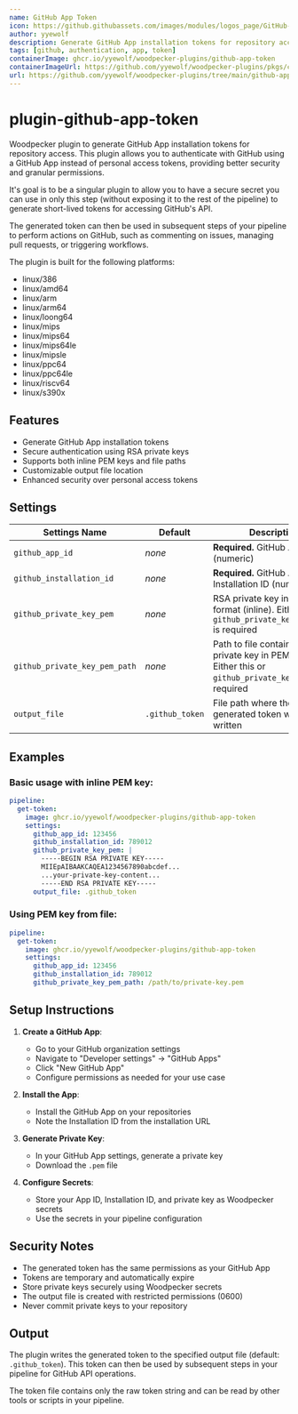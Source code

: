 ```yaml
---
name: GitHub App Token
icon: https://github.githubassets.com/images/modules/logos_page/GitHub-Mark.png
author: yyewolf
description: Generate GitHub App installation tokens for repository access
tags: [github, authentication, app, token]
containerImage: ghcr.io/yyewolf/woodpecker-plugins/github-app-token
containerImageUrl: https://github.com/yyewolf/woodpecker-plugins/pkgs/container/woodpecker-plugins%2Fgithub-app-token
url: https://github.com/yyewolf/woodpecker-plugins/tree/main/github-app-token
---
```


# plugin-github-app-token

Woodpecker plugin to generate GitHub App installation tokens for repository access. This plugin allows you to authenticate with GitHub using a GitHub App instead of personal access tokens, providing better security and granular permissions.

It's goal is to be a singular plugin to allow you to have a secure secret you can use in only this step (without exposing it to the rest of the pipeline) to generate short-lived tokens for accessing GitHub's API.

The generated token can then be used in subsequent steps of your pipeline to perform actions on GitHub, such as commenting on issues, managing pull requests, or triggering workflows.

The plugin is built for the following platforms:
- linux/386
- linux/amd64
- linux/arm
- linux/arm64
- linux/loong64
- linux/mips
- linux/mips64
- linux/mips64le
- linux/mipsle
- linux/ppc64
- linux/ppc64le
- linux/riscv64
- linux/s390x

## Features

- Generate GitHub App installation tokens
- Secure authentication using RSA private keys
- Supports both inline PEM keys and file paths
- Customizable output file location
- Enhanced security over personal access tokens

## Settings

| Settings Name                    | Default         | Description                                                                                          |
| -------------------------------- | --------------- | ---------------------------------------------------------------------------------------------------- |
| `github_app_id`                  | _none_          | **Required.** GitHub App ID (numeric)                                                               |
| `github_installation_id`         | _none_          | **Required.** GitHub App Installation ID (numeric)                                                  |
| `github_private_key_pem`         | _none_          | RSA private key in PEM format (inline). Either this or `github_private_key_pem_path` is required   |
| `github_private_key_pem_path`    | _none_          | Path to file containing RSA private key in PEM format. Either this or `github_private_key_pem` is required |
| `output_file`                    | `.github_token` | File path where the generated token will be written                                                 |

## Examples

### Basic usage with inline PEM key:

```yaml
pipeline:
  get-token:
    image: ghcr.io/yyewolf/woodpecker-plugins/github-app-token
    settings:
      github_app_id: 123456
      github_installation_id: 789012
      github_private_key_pem: |
        -----BEGIN RSA PRIVATE KEY-----
        MIIEpAIBAAKCAQEA1234567890abcdef...
        ...your-private-key-content...
        -----END RSA PRIVATE KEY-----
      output_file: .github_token
```

### Using PEM key from file:

```yaml
pipeline:
  get-token:
    image: ghcr.io/yyewolf/woodpecker-plugins/github-app-token
    settings:
      github_app_id: 123456
      github_installation_id: 789012
      github_private_key_pem_path: /path/to/private-key.pem
```

## Setup Instructions

1. **Create a GitHub App**:
   - Go to your GitHub organization settings
   - Navigate to "Developer settings" → "GitHub Apps"
   - Click "New GitHub App"
   - Configure permissions as needed for your use case

2. **Install the App**:
   - Install the GitHub App on your repositories
   - Note the Installation ID from the installation URL

3. **Generate Private Key**:
   - In your GitHub App settings, generate a private key
   - Download the `.pem` file

4. **Configure Secrets**:
   - Store your App ID, Installation ID, and private key as Woodpecker secrets
   - Use the secrets in your pipeline configuration

## Security Notes

- The generated token has the same permissions as your GitHub App
- Tokens are temporary and automatically expire
- Store private keys securely using Woodpecker secrets
- The output file is created with restricted permissions (0600)
- Never commit private keys to your repository

## Output

The plugin writes the generated token to the specified output file (default: `.github_token`). This token can then be used by subsequent steps in your pipeline for GitHub API operations.

The token file contains only the raw token string and can be read by other tools or scripts in your pipeline.

